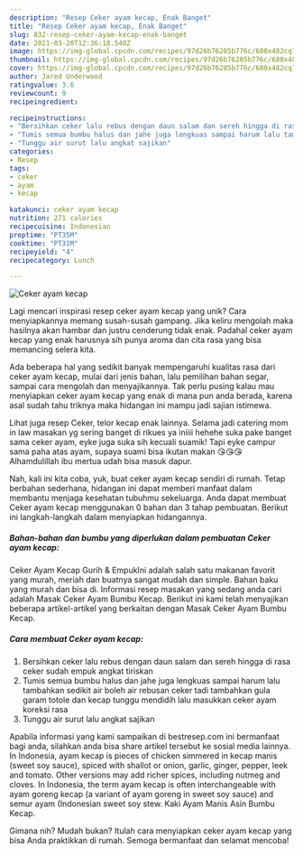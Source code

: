 ```yaml
---
description: "Resep Ceker ayam kecap, Enak Banget"
title: "Resep Ceker ayam kecap, Enak Banget"
slug: 832-resep-ceker-ayam-kecap-enak-banget
date: 2021-03-20T12:36:18.540Z
image: https://img-global.cpcdn.com/recipes/97d26b76285b776c/680x482cq70/ceker-ayam-kecap-foto-resep-utama.jpg
thumbnail: https://img-global.cpcdn.com/recipes/97d26b76285b776c/680x482cq70/ceker-ayam-kecap-foto-resep-utama.jpg
cover: https://img-global.cpcdn.com/recipes/97d26b76285b776c/680x482cq70/ceker-ayam-kecap-foto-resep-utama.jpg
author: Jared Underwood
ratingvalue: 3.6
reviewcount: 9
recipeingredient:

recipeinstructions:
- "Bersihkan ceker lalu rebus dengan daun salam dan sereh hingga di rasa ceker sudah empuk angkat tiriskan"
- "Tumis semua bumbu halus dan jahe juga lengkuas sampai harum lalu tambahkan sedikit air boleh air rebusan ceker tadi tambahkan gula garam totole dan kecap tunggu mendidih lalu masukkan ceker ayam koreksi rasa"
- "Tunggu air surut lalu angkat sajikan"
categories:
- Resep
tags:
- ceker
- ayam
- kecap

katakunci: ceker ayam kecap 
nutrition: 271 calories
recipecuisine: Indonesian
preptime: "PT35M"
cooktime: "PT31M"
recipeyield: "4"
recipecategory: Lunch

---
```



![Ceker ayam kecap](https://img-global.cpcdn.com/recipes/97d26b76285b776c/680x482cq70/ceker-ayam-kecap-foto-resep-utama.jpg)

Lagi mencari inspirasi resep ceker ayam kecap yang unik? Cara menyiapkannya memang susah-susah gampang. Jika keliru mengolah maka hasilnya akan hambar dan justru cenderung tidak enak. Padahal ceker ayam kecap yang enak harusnya sih punya aroma dan cita rasa yang bisa memancing selera kita.

Ada beberapa hal yang sedikit banyak mempengaruhi kualitas rasa dari ceker ayam kecap, mulai dari jenis bahan, lalu pemilihan bahan segar, sampai cara mengolah dan menyajikannya. Tak perlu pusing kalau mau menyiapkan ceker ayam kecap yang enak di mana pun anda berada, karena asal sudah tahu triknya maka hidangan ini mampu jadi sajian istimewa.

Lihat juga resep Ceker, telor kecap enak lainnya. Selama jadi catering mom in law masakan yg sering banget di rikues ya iniiii hehehe suka pake banget sama ceker ayam, eyke juga suka sih kecuali suamik! Tapi eyke campur sama paha atas ayam, supaya suami bisa ikutan makan 😘😘😘 Alhamdulillah ibu mertua udah bisa masuk dapur.


Nah, kali ini kita coba, yuk, buat ceker ayam kecap sendiri di rumah. Tetap berbahan sederhana, hidangan ini dapat memberi manfaat dalam membantu menjaga kesehatan tubuhmu sekeluarga. Anda dapat membuat Ceker ayam kecap menggunakan 0 bahan dan 3 tahap pembuatan. Berikut ini langkah-langkah dalam menyiapkan hidangannya.

<!--inarticleads1-->

##### Bahan-bahan dan bumbu yang diperlukan dalam pembuatan Ceker ayam kecap:



Ceker Ayam Kecap Gurih &amp; EmpukIni adalah salah satu makanan favorit yang murah, meriah dan buatnya sangat mudah dan simple. Bahan baku yang murah dan bisa di. Informasi resep masakan yang sedang anda cari adalah Masak Ceker Ayam Bumbu Kecap. Berikut ini kami telah menyajikan beberapa artikel-artikel yang berkaitan dengan Masak Ceker Ayam Bumbu Kecap. 

<!--inarticleads2-->

##### Cara membuat Ceker ayam kecap:

1. Bersihkan ceker lalu rebus dengan daun salam dan sereh hingga di rasa ceker sudah empuk angkat tiriskan
1. Tumis semua bumbu halus dan jahe juga lengkuas sampai harum lalu tambahkan sedikit air boleh air rebusan ceker tadi tambahkan gula garam totole dan kecap tunggu mendidih lalu masukkan ceker ayam koreksi rasa
1. Tunggu air surut lalu angkat sajikan


Apabila informasi yang kami sampaikan di bestresep.com ini bermanfaat bagi anda, silahkan anda bisa share artikel tersebut ke sosial media lainnya. In Indonesia, ayam kecap is pieces of chicken simmered in kecap manis (sweet soy sauce), spiced with shallot or onion, garlic, ginger, pepper, leek and tomato. Other versions may add richer spices, including nutmeg and cloves. In Indonesia, the term ayam kecap is often interchangeable with ayam goreng kecap (a variant of ayam goreng in sweet soy sauce) and semur ayam (Indonesian sweet soy stew. Kaki Ayam Manis Asin Bumbu Kecap. 

Gimana nih? Mudah bukan? Itulah cara menyiapkan ceker ayam kecap yang bisa Anda praktikkan di rumah. Semoga bermanfaat dan selamat mencoba!
